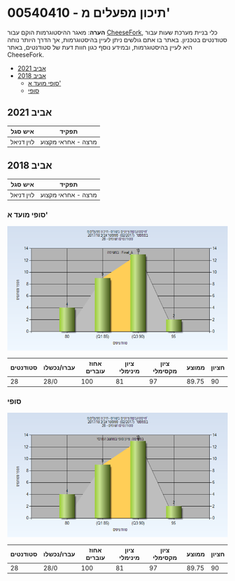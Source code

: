 # 00540410 - תיכון מפעלים מ'

**הערה**: מאגר ההיסטוגרמות הוקם עבור [CheeseFork](https://cheesefork.cf/), כלי בניית מערכת שעות עבור סטודנטים בטכניון. באתר בו אתם גולשים ניתן לעיין בהיסטוגרמות, אך הדרך היותר נוחה היא לעיין בהיסטוגרמות, ובמידע נוסף כגון חוות דעת של סטודנטים, באתר CheeseFork.

* [אביב 2021](#202002)
* [אביב 2018](#201702)
  * [סופי מועד א'](#201702-Final_A)
  * [סופי](#201702-Finals)

<h2 id="202002">אביב 2021</h2>

| איש סגל | תפקיד |
| ---- | ---- |
| לוין דניאל | מרצה - אחראי מקצוע |

<h2 id="201702">אביב 2018</h2>

| איש סגל | תפקיד |
| ---- | ---- |
| לוין דניאל | מרצה - אחראי מקצוע |

<h3 id="201702-Final_A">סופי מועד א'</h3>

![201702 Final_A](201702/Final_A.png)

| סטודנטים | עברו/נכשלו | אחוז עוברים | ציון מינימלי | ציון מקסימלי | ממוצע | חציון |
| ---- | ---- | ---- | ---- | ---- | ---- | ---- |
| 28 | 28/0 | 100 | 81 | 97 | 89.75 | 90 |

<h3 id="201702-Finals">סופי</h3>

![201702 Finals](201702/Finals.png)

| סטודנטים | עברו/נכשלו | אחוז עוברים | ציון מינימלי | ציון מקסימלי | ממוצע | חציון |
| ---- | ---- | ---- | ---- | ---- | ---- | ---- |
| 28 | 28/0 | 100 | 81 | 97 | 89.75 | 90 |

